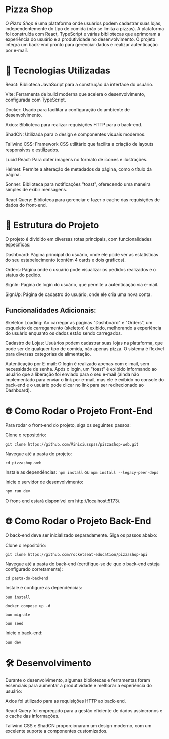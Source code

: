 # Pizza Shop

O *Pizza Shop* é uma plataforma onde usuários podem cadastrar suas lojas, independentemente do tipo de comida (não se limita a pizzas). A plataforma foi construída com React, TypeScript e várias bibliotecas que aprimoram a experiência do usuário e a produtividade no desenvolvimento. O projeto integra um back-end pronto para gerenciar dados e realizar autenticação por e-mail.

# 🚀 Tecnologias Utilizadas

React: Biblioteca JavaScript para a construção da interface do usuário.

Vite: Ferramenta de build moderna que acelera o desenvolvimento, configurada com TypeScript.

Docker: Usado para facilitar a configuração do ambiente de desenvolvimento.

Axios: Biblioteca para realizar requisições HTTP para o back-end.

ShadCN: Utilizada para o design e componentes visuais modernos.

Tailwind CSS: Framework CSS utilitário que facilita a criação de layouts responsivos e estilizados.

Lucid React: Para obter imagens no formato de ícones e ilustrações.

Helmet: Permite a alteração de metadados da página, como o título da página.

Sonner: Biblioteca para notificações "toast", oferecendo uma maneira simples de exibir mensagens.

React Query: Biblioteca para gerenciar e fazer o cache das requisições de dados do front-end.

# 📂 Estrutura do Projeto
O projeto é dividido em diversas rotas principais, com funcionalidades específicas:

Dashboard: Página principal do usuário, onde ele pode ver as estatísticas do seu estabelecimento (contém 4 cards e dois gráficos).

Orders: Página onde o usuário pode visualizar os pedidos realizados e o status do pedido.

SignIn: Página de login do usuário, que permite a autenticação via e-mail.

SignUp: Página de cadastro do usuário, onde ele cria uma nova conta.

## Funcionalidades Adicionais:
Skeleton Loading: Ao carregar as páginas "Dashboard" e "Orders", um esqueleto de carregamento (skeleton) é exibido, melhorando a experiência do usuário enquanto os dados estão sendo carregados.

Cadastro de Lojas: Usuários podem cadastrar suas lojas na plataforma, que pode ser de qualquer tipo de comida, não apenas pizza. O sistema é flexível para diversas categorias de alimentação.

Autenticação por E-mail: O login é realizado apenas com e-mail, sem necessidade de senha. Após o login, um "toast" é exibido informando ao usuário que a liberação foi enviado para o seu e-mail (ainda não implementado para enviar o link por e-mail, mas ele é exibido no console do back-end e o usuário pode clicar no link para ser redirecionado ao Dashboard).

# 🌐 Como Rodar o Projeto Front-End
Para rodar o front-end do projeto, siga os seguintes passos:

Clone o repositório:

``` git clone https://github.com/Viniciusspss/pizzashop-web.git ``` 

Navegue até a pasta do projeto:

```cd pizzashop-web```

Instale as dependências:
```npm install``` ou ```npm install --legacy-peer-deps```

Inicie o servidor de desenvolvimento:

```npm run dev```

O front-end estará disponível em http://localhost:5173/.

# 🌐 Como Rodar o Projeto Back-End
O back-end deve ser inicializado separadamente. Siga os passos abaixo:

Clone o repositório:

``` git clone https://github.com/rocketseat-education/pizzashop-api ``` 

Navegue até a pasta do back-end (certifique-se de que o back-end esteja configurado corretamente):

```cd pasta-do-backend```

Instale e configure as dependências:

```bun install```

```docker compose up -d```

```bun migrate```

```bun seed```

Inicie o back-end:

```bun dev```

# 🛠️ Desenvolvimento
Durante o desenvolvimento, algumas bibliotecas e ferramentas foram essenciais para aumentar a produtividade e melhorar a experiência do usuário:

Axios foi utilizado para as requisições HTTP ao back-end.

React Query foi empregado para a gestão eficiente de dados assíncronos e o cache das informações.

Tailwind CSS e ShadCN proporcionaram um design moderno, com um excelente suporte a componentes customizados.


